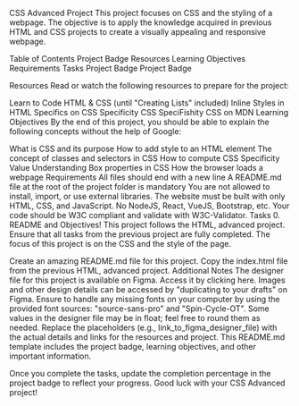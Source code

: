 CSS Advanced Project
This project focuses on CSS and the styling of a webpage. The objective is to apply the knowledge acquired in previous HTML and CSS projects to create a visually appealing and responsive webpage.

Table of Contents
Project Badge
Resources
Learning Objectives
Requirements
Tasks
Project Badge
Project Badge

Resources
Read or watch the following resources to prepare for the project:

Learn to Code HTML & CSS (until "Creating Lists" included)
Inline Styles in HTML
Specifics on CSS Specificity
CSS SpeciFishity
CSS on MDN
Learning Objectives
By the end of this project, you should be able to explain the following concepts without the help of Google:

What is CSS and its purpose
How to add style to an HTML element
The concept of classes and selectors in CSS
How to compute CSS Specificity Value
Understanding Box properties in CSS
How the browser loads a webpage
Requirements
All files should end with a new line
A README.md file at the root of the project folder is mandatory
You are not allowed to install, import, or use external libraries. The website must be built with only HTML, CSS, and JavaScript. No NodeJS, React, VueJS, Bootstrap, etc.
Your code should be W3C compliant and validate with W3C-Validator.
Tasks
0. README and Objectives!
This project follows the HTML, advanced project. Ensure that all tasks from the previous project are fully completed. The focus of this project is on the CSS and the style of the page.

Create an amazing README.md file for this project.
Copy the index.html file from the previous HTML, advanced project.
Additional Notes
The designer file for this project is available on Figma. Access it by clicking here.
Images and other design details can be accessed by "duplicating to your drafts" on Figma.
Ensure to handle any missing fonts on your computer by using the provided font sources: "source-sans-pro" and "Spin-Cycle-OT".
Some values in the designer file may be in float; feel free to round them as needed.
Replace the placeholders (e.g., link_to_figma_designer_file) with the actual details and links for the resources and project. This README.md template includes the project badge, learning objectives, and other important information.

Once you complete the tasks, update the completion percentage in the project badge to reflect your progress. Good luck with your CSS Advanced project!